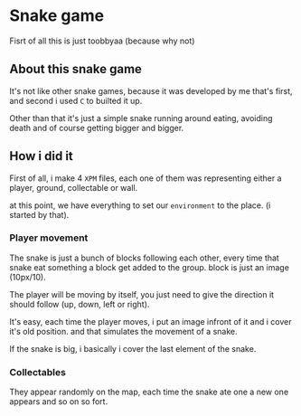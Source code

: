# Snake game

Fisrt of all this is just toobbyaa (because why not)

## About this snake game
It's not like other snake games, because it was developed by me that's first, and second i used ```C``` to builted it up.

Other than that it's just a simple snake running around eating, avoiding death and of course getting bigger and bigger.

## How i did it
First of all, i make 4 ```XPM``` files, each one of them was representing either a player, ground, collectable or wall.

at this point, we have everything to set our ```environment``` to the place. (i started by that).

### Player movement
The snake is just a bunch of blocks following each other, every time that snake eat something a block get added to the group.
block is just an image (10px/10).

The player will be moving by itself, you just need to give the direction it should follow (up, down, left or right).

It's easy, each time the player moves, i put an image infront of it and i cover it's old position. and that simulates the movement of a snake.  

If the snake is big, i basically i cover the last element of the snake.

### Collectables
They appear randomly on the map, each time the snake ate one a new one appears and so on so fort.

